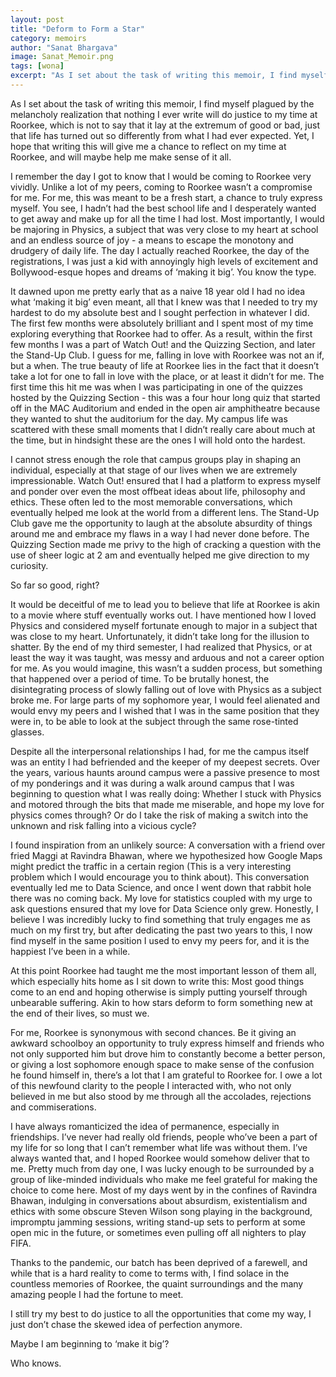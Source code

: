 ```yaml
---
layout: post
title: "Deform to Form a Star"
category: memoirs
author: "Sanat Bhargava"
image: Sanat_Memoir.png
tags: [wona]
excerpt: "As I set about the task of writing this memoir, I find myself plagued by the melancholy realization that nothing I ever write will do justice to my time at Roorkee"
---
```

As I set about the task of writing this memoir, I find myself plagued by the melancholy realization that nothing I ever write will do justice to my time at Roorkee, which is not to say that it lay at the extremum of good or bad, just that life has turned out so differently from what I had ever expected. Yet, I hope that writing this will give me a chance to reflect on my time at Roorkee, and will maybe help me make sense of it all.

I remember the day I got to know that I would be coming to Roorkee very vividly. Unlike a lot of my peers, coming to Roorkee wasn’t a compromise for me. For me, this was meant to be a fresh start, a chance to truly express myself. You see, I hadn’t had the best school life and I desperately wanted to get away and make up for all the time I had lost. Most importantly, I would be majoring in Physics, a subject that was very close to my heart at school and an endless source of joy - a means to escape the monotony and drudgery of daily life. The day I actually reached Roorkee, the day of the registrations, I was just a kid with annoyingly high levels of excitement and Bollywood-esque hopes and dreams of ‘making it big’. You know the type.

It dawned upon me pretty early that as a naive 18 year old I had no idea what ‘making it big’ even meant, all that I knew was that I needed to try my hardest to do my absolute best and I sought  perfection in  whatever I did. The first few months were absolutely brilliant and I spent most of my time exploring everything that Roorkee had to offer. As a result, within the first few months I was a part of Watch Out! and the Quizzing Section, and later the Stand-Up Club. I guess for me, falling in love with Roorkee was not an if, but a when. The true beauty of life at Roorkee lies in the fact that it doesn’t take a lot for one to fall in love with the place, or at least it didn’t for me. The first time this hit me was when I was participating in one of the quizzes hosted by the Quizzing Section - this was a four hour long quiz that started off in the MAC Auditorium and ended in the open air amphitheatre because they wanted to shut the auditorium for the day. My campus life was scattered with these small moments that I didn’t really care about much at the time, but in hindsight these are the ones I will hold onto the hardest.

I cannot stress enough the role that campus groups play in shaping an individual, especially at that stage of our lives when we are extremely impressionable. Watch Out! ensured that I had a platform to express myself and ponder over even the most offbeat ideas about life, philosophy and ethics. These often led to the most memorable conversations, which eventually helped me look at the world from a different lens. The Stand-Up Club gave me the opportunity to laugh at the absolute absurdity of things around me and embrace my flaws in a way I had never done before. The Quizzing Section made me privy to the high of cracking a question with the use of sheer logic at 2 am and eventually helped me give direction to my curiosity.

So far so good, right?

It would be deceitful of me to lead you to believe that life at Roorkee is akin to a movie where stuff eventually works out. I have mentioned how I loved Physics and considered myself fortunate enough to major in a subject that was close to my heart. Unfortunately, it didn’t take long for the illusion to shatter. By the end of my third semester, I had realized that Physics, or at least the way it was taught, was messy and arduous and not a career option for me. As you would imagine, this wasn’t a sudden process, but something that happened over a period of time. To be brutally honest, the disintegrating process of slowly falling out of love with Physics as a subject broke me. For large parts of my sophomore year, I would feel alienated and would envy my peers and I wished that I was in the same position that they were in, to be able to look at the subject through the same rose-tinted glasses. 

Despite all the interpersonal relationships I had, for me the campus itself was an entity I had befriended and the keeper of my deepest secrets. Over the years, various haunts around campus were a passive presence to most of my ponderings and it was during a walk around campus that I was beginning to question what I was really doing: Whether I stuck with Physics and motored through the bits that made me miserable, and hope my love for physics comes through? Or do I take the risk of making a switch into the unknown and risk falling into a vicious cycle? 

I found inspiration from an unlikely source: A conversation with a friend over fried Maggi at Ravindra Bhawan, where we hypothesized how Google Maps might predict the traffic in a certain region (This is a very interesting problem which I would encourage you to think about). This conversation eventually led me to Data Science, and once I went down that rabbit hole there was no coming back. My love for statistics coupled with my urge to ask questions ensured that my love for Data Science only grew. Honestly, I believe I was incredibly lucky to find something that truly engages me as much on my first try, but after dedicating the past two years to this, I now find myself in the same position I used to envy my peers for, and it is the happiest I’ve been in a while. 

At this point Roorkee had taught me the most important lesson of them all, which especially hits home as I sit down to write this: Most good things come to an end and hoping otherwise is simply putting yourself through unbearable suffering. Akin to how stars deform to form something new at the end of their lives, so must we.


For me, Roorkee is synonymous with second chances. Be it giving an awkward schoolboy an opportunity to truly express himself and friends who not only supported him but drove him to constantly become a better person, or giving a lost sophomore enough space to make sense of the confusion he found himself in, there’s a lot that I am grateful to Roorkee for. I owe a lot of this newfound clarity to the people I interacted with, who not only believed in me but also stood by me through all the accolades, rejections and commiserations.

I have always romanticized the idea of permanence, especially in friendships. I’ve never had really old friends, people who’ve been a part of my life for so long that I can’t remember what life was without them. I’ve always wanted that, and I hoped Roorkee would somehow deliver that to me. Pretty much from day one, I was lucky enough to be surrounded by a group of like-minded individuals who make me feel grateful for making the choice to come here. Most of my days went by in the confines of Ravindra Bhawan, indulging in conversations about absurdism, existentialism and ethics with some obscure Steven Wilson song playing in the background, impromptu jamming sessions, writing stand-up sets to perform at some open mic in the future, or sometimes even pulling off all nighters to play FIFA.  

Thanks to the pandemic, our batch has been deprived of a farewell, and while that is a hard reality to come to terms with, I find solace in the countless memories of Roorkee, the quaint surroundings and the many amazing people I had the fortune to meet.

I still try my best to do justice to all the opportunities that come my way, I just don’t chase the skewed idea of perfection anymore. 

Maybe I am beginning to ‘make it big’? 

Who knows.
